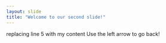```yaml
---
layout: slide
title: "Welcome to our second slide!"
---
```

replacing line 5 with my content
Use the left arrow to go back!

